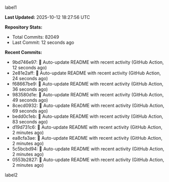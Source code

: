 
label1 
<!-- ACTIVITY_START -->
**Last Updated:** 2025-10-12 18:27:56 UTC

**Repository Stats:**
- Total Commits: 82049
- Last Commit: 12 seconds ago

**Recent Commits:**
- 9bd746e97: 🤖 Auto-update README with recent activity (GitHub Action, 12 seconds ago)
- 2e81e2aff: 🤖 Auto-update README with recent activity (GitHub Action, 24 seconds ago)
- f68667be9: 🤖 Auto-update README with recent activity (GitHub Action, 36 seconds ago)
- 983580d1e: 🤖 Auto-update README with recent activity (GitHub Action, 49 seconds ago)
- 8cecd0932: 🤖 Auto-update README with recent activity (GitHub Action, 69 seconds ago)
- bedd0c1eb: 🤖 Auto-update README with recent activity (GitHub Action, 83 seconds ago)
- d19d731c6: 🤖 Auto-update README with recent activity (GitHub Action, 2 minutes ago)
- ea8cfa3ae: 🤖 Auto-update README with recent activity (GitHub Action, 2 minutes ago)
- 5c5bcbd94: 🤖 Auto-update README with recent activity (GitHub Action, 2 minutes ago)
- 0553b2827: 🤖 Auto-update README with recent activity (GitHub Action, 2 minutes ago)
<!-- ACTIVITY_END -->

label2
